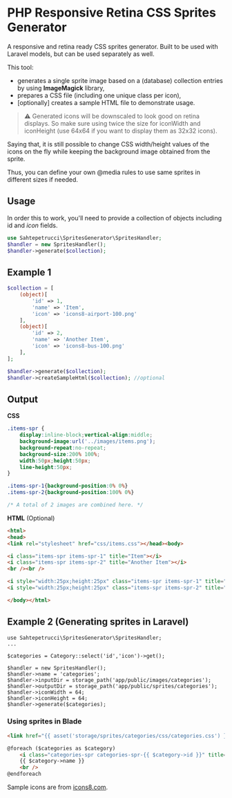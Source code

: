 # PHP Responsive Retina CSS Sprites Generator

A responsive and retina ready CSS sprites generator. Built to be used with Laravel models, but can be used separately as well.

This tool:
- generates a single sprite image based on a (database) collection entries by using **ImageMagick** library, 
- prepares a CSS file (including one unique class per icon),
- [optionally] creates a sample HTML file to demonstrate usage. 

> :warning: Generated icons will be downscaled to look good on retina displays. So make sure using twice the size for iconWidth and iconHeight (use 64x64 if you want to display them as 32x32 icons). 

Saying that, it is still possible to change CSS width/height values of the icons on the fly while keeping the background image obtained from the sprite. 

Thus, you can define your own @media rules to use same sprites in different sizes if needed.


## Usage
In order this to work, you'll need to provide a collection of objects including id and *icon* fields.

```php
use Sahtepetrucci\SpritesGenerator\SpritesHandler;
$handler = new SpritesHandler();
$handler->generate($collection);
```

## Example 1

```php
$collection = [
    (object)[
        'id' => 1,
        'name' => 'Item',
        'icon' => 'icons8-airport-100.png'
    ],
    (object)[
        'id' => 2,
        'name' => 'Another Item',
        'icon' => 'icons8-bus-100.png'
    ],
];

$handler->generate($collection);
$handler->createSampleHtml($collection); //optional
```

## Output

**CSS**

```css
.items-spr {
	display:inline-block;vertical-align:middle;
	background-image:url('../images/items.png');
	background-repeat:no-repeat;
	background-size:200% 100%;
	width:50px;height:50px;
	line-height:50px;
}

.items-spr-1{background-position:0% 0%}
.items-spr-2{background-position:100% 0%}

/* A total of 2 images are combined here. */
```

**HTML** (Optional)

```html
<html>
<head>
<link rel="stylesheet" href="css/items.css"></head><body>

<i class="items-spr items-spr-1" title="Item"></i>
<i class="items-spr items-spr-2" title="Another Item"></i>
<br /><br />

<i style="width:25px;height:25px" class="items-spr items-spr-1" title="Item"></i>
<i style="width:25px;height:25px" class="items-spr items-spr-2" title="Another Item"></i>

</body></html>
```


## Example 2 (Generating sprites in Laravel)
```
use Sahtepetrucci\SpritesGenerator\SpritesHandler;
...

$categories = Category::select('id','icon')->get();

$handler = new SpritesHandler();
$handler->name = 'categories';
$handler->inputDir = storage_path('app/public/images/categories');
$handler->outputDir = storage_path('app/public/sprites/categories');
$handler->iconWidth = 64;
$handler->iconHeight = 64;
$handler->generate($categories);
```

### Using sprites in Blade
```html
<link href="{{ asset('storage/sprites/categories/css/categories.css') }}" rel="stylesheet">

@foreach ($categories as $category)
    <i class="categories-spr categories-spr-{{ $category->id }}" title="{{ $category->name }}"></i> 
    {{ $category->name }}
    <br />
@endforeach
```


Sample icons are from [icons8.com](https://icons8.com).
